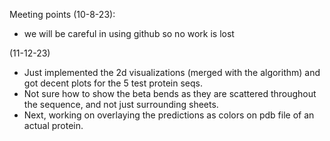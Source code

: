 Meeting points (10-8-23):

- we will be careful in using github so no work is lost

(11-12-23)

- Just implemented the 2d visualizations (merged with the algorithm) and got decent plots for the 5 test protein seqs.
- Not sure how to show the beta bends as they are scattered throughout the sequence, and not just surrounding sheets.
- Next, working on overlaying the predictions as colors on pdb file of an actual protein.